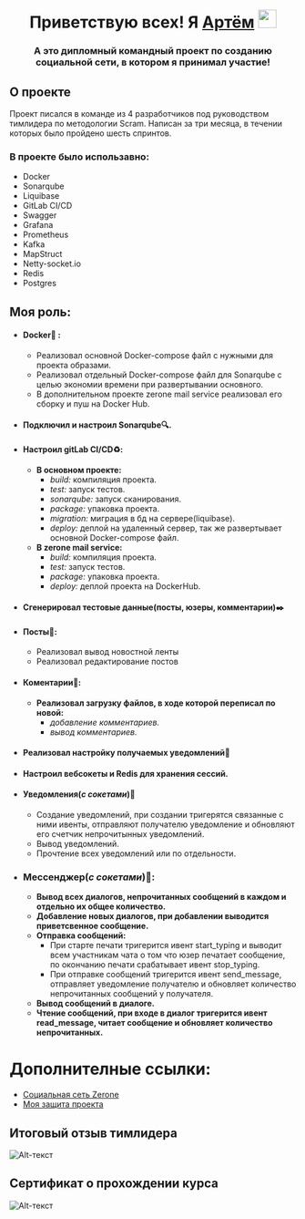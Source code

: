 <h1 align="center">Приветствую всех! Я <a href="https://vk.com/filkoof" target="_blank">Артём</a> 
<img src="https://github.com/blackcater/blackcater/raw/main/images/Hi.gif" height="32"/></h1>
<h3 align="center">А это дипломный командный проект по созданию социальной сети, в котором я принимал участие!</h3>

## О проекте

Проект писался в команде из 4 разработчиков под руководством тимлидера по методологии Scram. Написан за три месяца, в течении которых было пройдено шесть спринтов.

### В проекте было использавно:
- Docker
- Sonarqube
- Liquibase
- GitLab CI/CD
- Swagger
- Grafana
- Prometheus
- Kafka
- MapStruct
- Netty-socket.io
- Redis
- Postgres

## Моя роль:
- #### Docker:whale: :
    - Реализовал основной Docker-compose файл с нужными для проекта образами.
    - Реализовал отдельный Docker-compose файл для Sonarqube с целью экономии времени при развертывании основного.
    - В дополнительном проекте zerone mail service реализовал его сборку и пуш на Docker Hub.
- #### Подключил и настроил Sonarqube:mag:.
- #### Настроил gitLab CI/CD:recycle::
    - **В основном проекте:** 
        - *build:* компиляция проекта.
        - *test:* запуск тестов.
        - *sonarqube:* запуск сканирования.
        - *package:* упаковка проекта.
        - *migration:* миграция в бд на сервере(liquibase).
        - *deploy:* деплой на удаленный сервер, так же развертывает основной Docker-compose файл.
    - **В zerone mail service:**
        - *build:* компиляция проекта.
        - *test:* запуск тестов.
        - *package:* упаковка проекта.
        - *deploy:* деплой проекта на DockerHub.
- #### Сгенерировал тестовые данные(посты, юзеры, комментарии):black_nib:
- #### Посты:memo::
    - Реализовал вывод новостной ленты
    - Реализовал редактирование постов
- #### Коментарии:scroll::
    - **Реализовал загрузку файлов, в ходе которой переписал по новой:**
        - *добавление комментариев.* 
        - *вывод комментариев.*
- #### Реализовал настройку получаемых уведомлений:wrench:
- #### Настроил вебсокеты и Redis для хранения сессий.
- #### Уведомления(*с сокетами*):bell:
    - Создание уведомлений, при создании тригерятся связанные с ними ивенты, отправляют получателю уведомление и обновляют его счетчик непрочитынных уведомлений.
    - Вывод уведомлений.
    - Прочтение всех уведомлений или по отдельности.
- ### Мессенджер(*с сокетами*):e-mail::
    - **Вывод всех диалогов, непрочитанных сообщений в каждом и отдельно их общее количество.**
    - **Добавление новых диалогов, при добавлении выводится приветсвенное сообщение.**
    - **Отправка сообщений:**
        - При старте печати тригерится ивент start_typing и выводит всем участникам чата о том что юзер печатает сообщение, 
        по окончанию печати срабатывает ивент stop_typing.
        - При отправке сообщений тригерится ивент send_message, отправляет уведомление получателю и обновляет количество непрочитанных сообщений у получателя.
    - **Вывод сообщений в диалоге.**
    - **Чтение сообщений, при входе в диалог тригерится ивент read_message, читает сообщение и обновляет количество непрочитанных.**
    
# Дополнителные ссылки:
- <a href="http://zerone-network.ru/" target="_blank">Социальная сеть Zerone</a>
- <a href="https://www.youtube.com/watch?v=0dMY2Og8_YA&ab_channel=%D0%9F%D1%80%D0%B5%D0%B7%D0%B5%D0%BD%D1%82%D0%B0%D1%86%D0%B8%D1%8F%D0%B8%D1%82%D0%BE%D0%B3%D0%BE%D0%B2%D1%8B%D1%85%D0%BF%D1%80%D0%BE%D0%B5%D0%BA%D1%82%D0%BE%D0%B2Skillbox&t=33m44s" target="_blank">Моя защита проекта</a>
## Итоговый отзыв тимлидера 
 ![Alt-текст](https://sun9-west.userapi.com/sun9-6/s/v1/ig2/1fk4F2teLedfgGntHRWxfKYHCVHwoGJgSDI5xbSwk9pOeBHttKIGo-FaaDQXX93ar1zoF2Vwa7aq3UStbxDlwA3l.jpg?size=960x180&quality=96&type=album "Коммент Тимлида")

## Сертификат о прохождении курса
 ![Alt-текст](https://sun9-west.userapi.com/sun9-64/s/v1/ig2/E7rRSemG12T1tPoYpBB7bv5_eOYp3W_NTMdKSSdXzg9QQNDtXhtnyk_zCcopnpjFP2cSyNLz37AjkKwgLLaHK8xb.jpg?size=1007x1426&quality=96&type=album "Сертификат")
    
